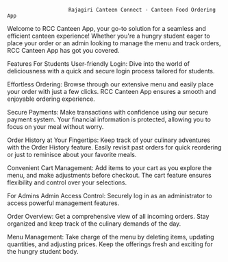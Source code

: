                        Rajagiri Canteen Connect - Canteen Food Ordering App

Welcome to RCC Canteen App, your go-to solution for a seamless and efficient canteen experience! Whether you're a hungry student eager to place your order or an admin looking to manage the menu and track orders, RCC Canteen App has got you covered.

Features
For Students
User-friendly Login: Dive into the world of deliciousness with a quick and secure login process tailored for students.

Effortless Ordering: Browse through our extensive menu and easily place your order with just a few clicks. RCC Canteen App ensures a smooth and enjoyable ordering experience.

Secure Payments: Make transactions with confidence using our secure payment system. Your financial information is protected, allowing you to focus on your meal without worry.

Order History at Your Fingertips: Keep track of your culinary adventures with the Order History feature. Easily revisit past orders for quick reordering or just to reminisce about your favorite meals.

Convenient Cart Management: Add items to your cart as you explore the menu, and make adjustments before checkout. The cart feature ensures flexibility and control over your selections.

For Admins
Admin Access Control: Securely log in as an administrator to access powerful management features.

Order Overview: Get a comprehensive view of all incoming orders. Stay organized and keep track of the culinary demands of the day.

Menu Management: Take charge of the menu by deleting items, updating quantities, and adjusting prices. Keep the offerings fresh and exciting for the hungry student body.

